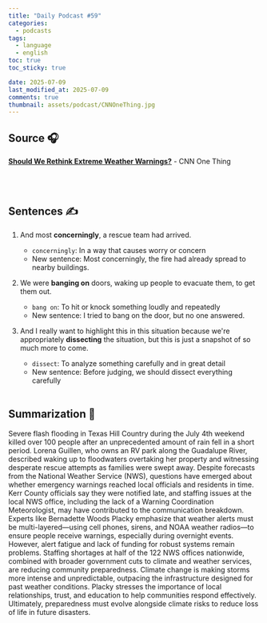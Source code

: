 ```yaml
---
title: "Daily Podcast #59"
categories:
  - podcasts
tags:
  - language
  - english
toc: true
toc_sticky: true

date: 2025-07-09
last_modified_at: 2025-07-09
comments: true
thumbnail: assets/podcast/CNNOneThing.jpg
---
```


## Source 🎧
[**Should We Rethink Extreme Weather Warnings?**](https://podcasts.apple.com/kr/podcast/cnn-one-thing/id1640318521?i=1000716462182)
 \- CNN One Thing

<br><br>
## Sentences ✍️

1. And most **concerningly**, a rescue team had arrived.
   - `concerningly`: In a way that causes worry or concern
   - New sentence: Most concerningly, the fire had already spread to nearby buildings.
   
2. We were **banging on** doors, waking up people to evacuate them, to get them out.
   - `bang on`: To hit or knock something loudly and repeatedly
   - New sentence: I tried to bang on the door, but no one answered.

3. And I really want to highlight this in this situation because we're appropriately **dissecting** the situation, but this is just a snapshot of so much more to come.
   - `dissect`: To analyze something carefully and in great detail
   - New sentence: Before judging, we should dissect everything carefully
<br><br>


## Summarization 👀
Severe flash flooding in Texas Hill Country during the July 4th weekend killed over 100 people after an unprecedented amount of rain fell in a short period. Lorena Guillen, who owns an RV park along the Guadalupe River, described waking up to floodwaters overtaking her property and witnessing desperate rescue attempts as families were swept away. Despite forecasts from the National Weather Service (NWS), questions have emerged about whether emergency warnings reached local officials and residents in time. Kerr County officials say they were notified late, and staffing issues at the local NWS office, including the lack of a Warning Coordination Meteorologist, may have contributed to the communication breakdown.
Experts like Bernadette Woods Placky emphasize that weather alerts must be multi-layered—using cell phones, sirens, and NOAA weather radios—to ensure people receive warnings, especially during overnight events. However, alert fatigue and lack of funding for robust systems remain problems. Staffing shortages at half of the 122 NWS offices nationwide, combined with broader government cuts to climate and weather services, are reducing community preparedness. Climate change is making storms more intense and unpredictable, outpacing the infrastructure designed for past weather conditions. Placky stresses the importance of local relationships, trust, and education to help communities respond effectively. Ultimately, preparedness must evolve alongside climate risks to reduce loss of life in future disasters.
<br><br>